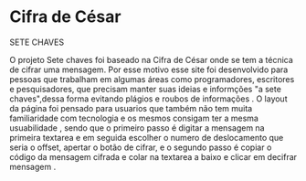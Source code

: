 # Cifra de César   
SETE CHAVES

O projeto Sete chaves foi baseado na Cifra de César onde se tem a técnica de cifrar uma mensagem.
Por esse motivo esse site foi desenvolvido para pessoas que trabalham em algumas áreas como programadores, escritores e pesquisadores, que precisam manter suas ideias e informções "a sete chaves",dessa forma evitando plágios e roubos de informações .
O layout da página foi pensado para usuarios que também não tem muita familiaridade com tecnologia e os mesmos consigam ter a mesma usuabilidade , sendo que o primeiro passo é digitar a mensagem na primeira textarea e em seguida escolher o numero de deslocamento que seria o offset, apertar o botão de cifrar, e o segundo passo é copiar o código da mensagem cifrada e colar na textarea a baixo e clicar em decifrar mensagem .

